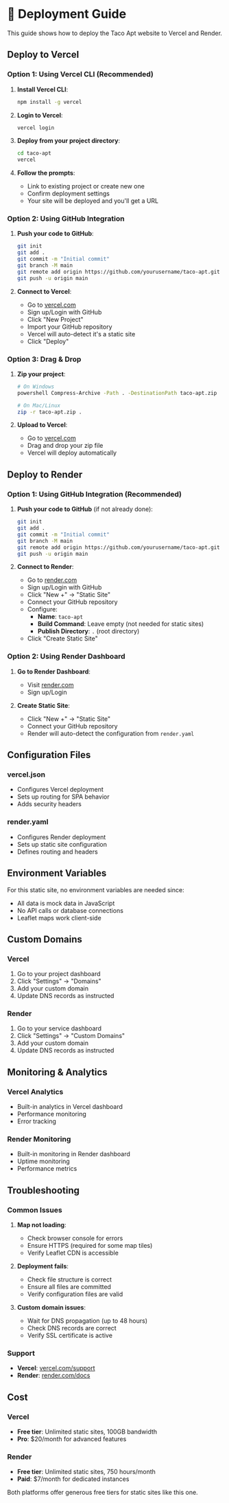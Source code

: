 # 🚀 Deployment Guide

This guide shows how to deploy the Taco Apt website to Vercel and Render.

## Deploy to Vercel

### Option 1: Using Vercel CLI (Recommended)

1. **Install Vercel CLI**:
   ```bash
   npm install -g vercel
   ```

2. **Login to Vercel**:
   ```bash
   vercel login
   ```

3. **Deploy from your project directory**:
   ```bash
   cd taco-apt
   vercel
   ```

4. **Follow the prompts**:
   - Link to existing project or create new one
   - Confirm deployment settings
   - Your site will be deployed and you'll get a URL

### Option 2: Using GitHub Integration

1. **Push your code to GitHub**:
   ```bash
   git init
   git add .
   git commit -m "Initial commit"
   git branch -M main
   git remote add origin https://github.com/yourusername/taco-apt.git
   git push -u origin main
   ```

2. **Connect to Vercel**:
   - Go to [vercel.com](https://vercel.com)
   - Sign up/Login with GitHub
   - Click "New Project"
   - Import your GitHub repository
   - Vercel will auto-detect it's a static site
   - Click "Deploy"

### Option 3: Drag & Drop

1. **Zip your project**:
   ```bash
   # On Windows
   powershell Compress-Archive -Path . -DestinationPath taco-apt.zip
   
   # On Mac/Linux
   zip -r taco-apt.zip .
   ```

2. **Upload to Vercel**:
   - Go to [vercel.com](https://vercel.com)
   - Drag and drop your zip file
   - Vercel will deploy automatically

## Deploy to Render

### Option 1: Using GitHub Integration (Recommended)

1. **Push your code to GitHub** (if not already done):
   ```bash
   git init
   git add .
   git commit -m "Initial commit"
   git branch -M main
   git remote add origin https://github.com/yourusername/taco-apt.git
   git push -u origin main
   ```

2. **Connect to Render**:
   - Go to [render.com](https://render.com)
   - Sign up/Login with GitHub
   - Click "New +" → "Static Site"
   - Connect your GitHub repository
   - Configure:
     - **Name**: `taco-apt`
     - **Build Command**: Leave empty (not needed for static sites)
     - **Publish Directory**: `.` (root directory)
   - Click "Create Static Site"

### Option 2: Using Render Dashboard

1. **Go to Render Dashboard**:
   - Visit [render.com](https://render.com)
   - Sign up/Login

2. **Create Static Site**:
   - Click "New +" → "Static Site"
   - Connect your GitHub repository
   - Render will auto-detect the configuration from `render.yaml`

## Configuration Files

### vercel.json
- Configures Vercel deployment
- Sets up routing for SPA behavior
- Adds security headers

### render.yaml
- Configures Render deployment
- Sets up static site configuration
- Defines routing and headers

## Environment Variables

For this static site, no environment variables are needed since:
- All data is mock data in JavaScript
- No API calls or database connections
- Leaflet maps work client-side

## Custom Domains

### Vercel
1. Go to your project dashboard
2. Click "Settings" → "Domains"
3. Add your custom domain
4. Update DNS records as instructed

### Render
1. Go to your service dashboard
2. Click "Settings" → "Custom Domains"
3. Add your custom domain
4. Update DNS records as instructed

## Monitoring & Analytics

### Vercel Analytics
- Built-in analytics in Vercel dashboard
- Performance monitoring
- Error tracking

### Render Monitoring
- Built-in monitoring in Render dashboard
- Uptime monitoring
- Performance metrics

## Troubleshooting

### Common Issues

1. **Map not loading**:
   - Check browser console for errors
   - Ensure HTTPS (required for some map tiles)
   - Verify Leaflet CDN is accessible

2. **Deployment fails**:
   - Check file structure is correct
   - Ensure all files are committed
   - Verify configuration files are valid

3. **Custom domain issues**:
   - Wait for DNS propagation (up to 48 hours)
   - Check DNS records are correct
   - Verify SSL certificate is active

### Support

- **Vercel**: [vercel.com/support](https://vercel.com/support)
- **Render**: [render.com/docs](https://render.com/docs)

## Cost

### Vercel
- **Free tier**: Unlimited static sites, 100GB bandwidth
- **Pro**: $20/month for advanced features

### Render
- **Free tier**: Unlimited static sites, 750 hours/month
- **Paid**: $7/month for dedicated instances

Both platforms offer generous free tiers for static sites like this one.
